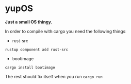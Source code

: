 # yupOS
**Just a small OS thingy.**

In order to compile with cargo you need the following things:
- rust-src
```
rustup component add rust-src
```
- bootimage
```
cargo install bootimage
```
The rest should fix itself when you run `cargo run`